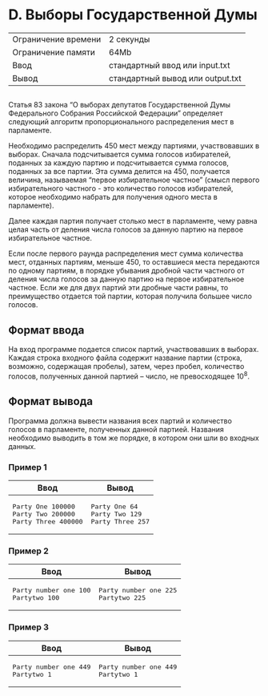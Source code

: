 <div class="problem-statement">
   <div class="header">
      <h1 class="title">D. Выборы Государственной Думы</h1>
      <table>
         <tr class="time-limit">
            <td class="property-title">Ограничение времени</td>
            <td>2&nbsp;секунды</td>
         </tr>
         <tr class="memory-limit">
            <td class="property-title">Ограничение памяти</td>
            <td>64Mb</td>
         </tr>
         <tr class="input-file">
            <td class="property-title">Ввод</td>
            <td colspan="1">стандартный ввод или input.txt</td>
         </tr>
         <tr class="output-file">
            <td class="property-title">Вывод</td>
            <td colspan="1">стандартный вывод или output.txt</td>
         </tr>
      </table>
   </div>
   <h2></h2>
   <div class="legend"><span style="">
         <p>Статья 83 закона “О выборах депутатов Государственной Думы Федерального Собрания Российской Федерации” определяет следующий
            алгоритм пропорционального распределения мест в парламенте. 
         </p></span><p>Необходимо распределить 450 мест между партиями, участвовавших в выборах. Сначала подсчитывается сумма голосов избирателей,
         поданных за каждую партию и подсчитывается сумма голосов, поданных за все партии. Эта сумма делится на 450, получается величина,
         называемая “первое избирательное частное” (смысл первого избирательного частного - это количество голосов избирателей, которое
         необходимо набрать для получения одного места в парламенте). 
      </p>
      <p>Далее каждая партия получает столько мест в парламенте, чему равна целая часть от деления числа голосов за данную партию на
         первое избирательное частное. 
      </p>
      <p>Если после первого раунда распределения мест сумма количества мест, отданных партиям, меньше 450, то оставшиеся места передаются
         по одному партиям, в порядке убывания дробной части частного от деления числа голосов за данную партию на первое избирательное
         частное. Если же для двух партий эти дробные части равны, то преимущество отдается той партии, которая получила большее число
         голосов. 
      </p>
      <p></p>
   </div>
   <h2>Формат ввода</h2>
   <div class="input-specification"><span style="">
         <p>На вход программе подается список партий, участвовавших в выборах. Каждая строка входного файла содержит название партии (строка,
            возможно, содержащая пробелы), затем, через пробел, количество голосов, полученных данной партией – число, не превосходящее
            <span class="tex-math-text">10<sup>8</sup></span>. 
         </p></span><p></p>
   </div>
   <h2>Формат вывода</h2>
   <div class="output-specification"><span style="">
         <p>Программа должна вывести названия всех партий и количество голосов в парламенте, полученных данной партией. Названия необходимо
            выводить в том же порядке, в котором они шли во входных данных. 
         </p></span><p></p>
   </div>
   <h3>Пример 1</h3>
   <table class="sample-tests">
      <thead>
         <tr>
            <th>Ввод</th>
            <th>Вывод</th>
         </tr>
      </thead>
      <tbody>
         <tr>
            <td><pre>Party One 100000
Party Two 200000
Party Three 400000
</pre></td>
            <td><pre>Party One 64
Party Two 129
Party Three 257
</pre></td>
         </tr>
      </tbody>
   </table>
   <h3>Пример 2</h3>
   <table class="sample-tests">
      <thead>
         <tr>
            <th>Ввод</th>
            <th>Вывод</th>
         </tr>
      </thead>
      <tbody>
         <tr>
            <td><pre>Party number one 100
Partytwo 100
</pre></td>
            <td><pre>Party number one 225
Partytwo 225
</pre></td>
         </tr>
      </tbody>
   </table>
   <h3>Пример 3</h3>
   <table class="sample-tests">
      <thead>
         <tr>
            <th>Ввод</th>
            <th>Вывод</th>
         </tr>
      </thead>
      <tbody>
         <tr>
            <td><pre>Party number one 449
Partytwo 1
</pre></td>
            <td><pre>Party number one 449
Partytwo 1
</pre></td>
         </tr>
      </tbody>
   </table>
</div></div>
